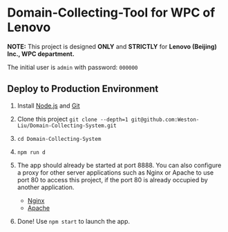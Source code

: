 # Domain-Collecting-Tool for WPC of Lenovo

__NOTE:__ This project is designed __ONLY__ and __STRICTLY__ for __Lenovo (Beijing) Inc., WPC department.__

The initial user is `admin` with password: `000000`

## Deploy to Production Environment

1. Install [Node.js](https://nodejs.org/en/download/current/) and [Git](https://git-scm.com/downloads)

2. Clone this project `git clone --depth=1 git@github.com:Weston-Liu/Domain-Collecting-System.git`

3. `cd Domain-Collecting-System`

4. `npm run d`

5. The app should already be started at port 8888. You can also configure a proxy for other server applications such as Nginx or Apache to use port 80 to access this project, if the port 80 is already occupied by another application.
    * [Nginx](http://stackoverflow.com/questions/5009324/node-js-nginx-what-now/5015178#5015178)
    * [Apache](http://stackoverflow.com/questions/9831594/apache-and-node-js-on-the-same-server/18604082#18604082)

6. Done! Use `npm start` to launch the app.

